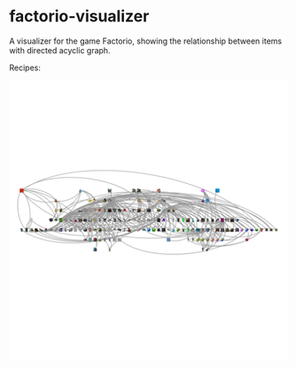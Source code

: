 factorio-visualizer
===================

A visualizer for the game Factorio, showing the relationship between items with directed acyclic graph.

Recipes:

![Recipes](https://github.com/chrisxue815/factorio-visualizer/raw/master/gephi/prototypes.png "Recipes")
